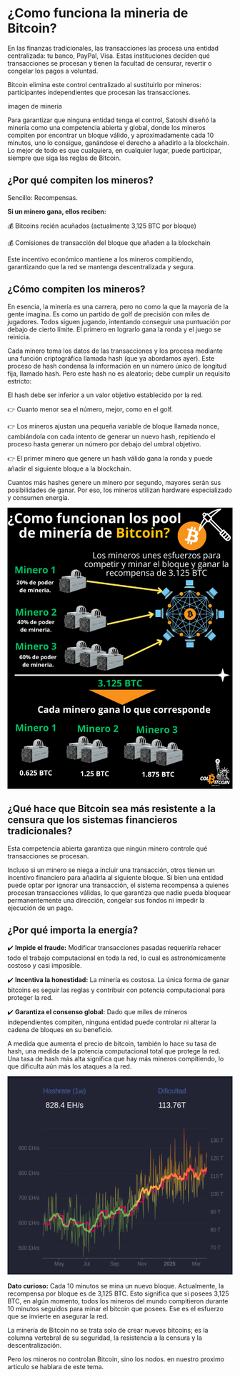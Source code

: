 # ¿Como funciona la mineria de Bitcoin?

En las finanzas tradicionales, las transacciones las procesa una entidad centralizada: tu banco, PayPal, Visa. Estas instituciones deciden qué transacciones se procesan y tienen la facultad de censurar, revertir o congelar los pagos a voluntad.

Bitcoin elimina este control centralizado al sustituirlo por mineros: participantes independientes que procesan las transacciones.


imagen de mineria

Para garantizar que ninguna entidad tenga el control, Satoshi diseñó la minería como una competencia abierta y global, donde los mineros compiten por encontrar un bloque válido, y aproximadamente cada 10 minutos, uno lo consigue, ganándose el derecho a añadirlo a la blockchain. Lo mejor de todo es que cualquiera, en cualquier lugar, puede participar, siempre que siga las reglas de Bitcoin.


## ¿Por qué compiten los mineros?

Sencillo: Recompensas.

**Si un minero gana, ellos reciben:**

💰 Bitcoins recién acuñados (actualmente 3,125 BTC por bloque)

💰 Comisiones de transacción del bloque que añaden a la blockchain

Este incentivo económico mantiene a los mineros compitiendo, garantizando que la red se mantenga descentralizada y segura.

## ¿Cómo compiten los mineros?

En esencia, la minería es una carrera, pero no como la que la mayoría de la gente imagina. Es como un partido de golf de precisión con miles de jugadores. Todos siguen jugando, intentando conseguir una puntuación por debajo de cierto límite. El primero en lograrlo gana la ronda y el juego se reinicia.

Cada minero toma los datos de las transacciones y los procesa mediante una función criptográfica llamada hash (que ya abordamos ayer). Este proceso de hash condensa la información en un número único de longitud fija, llamado hash. Pero este hash no es aleatorio; debe cumplir un requisito estricto:

El hash debe ser inferior a un valor objetivo establecido por la red.

👉 Cuanto menor sea el número, mejor, como en el golf.

👉 Los mineros ajustan una pequeña variable de bloque llamada nonce, cambiándola con cada intento de generar un nuevo hash, repitiendo el proceso hasta generar un número por debajo del umbral objetivo. 

👉 El primer minero que genere un hash válido gana la ronda y puede añadir el siguiente bloque a la blockchain.

Cuantos más hashes genere un minero por segundo, mayores serán sus posibilidades de ganar. Por eso, los mineros utilizan hardware especializado y consumen energía.

![pool de mineria](./assets/images/pool-de-mineria.png)


## ¿Qué hace que Bitcoin sea más resistente a la censura que los sistemas financieros tradicionales?

Esta competencia abierta garantiza que ningún minero controle qué transacciones se procesan.

Incluso si un minero se niega a incluir una transacción, otros tienen un incentivo financiero para añadirla al siguiente bloque. Si bien una entidad puede optar por ignorar una transacción, el sistema recompensa a quienes procesan transacciones válidas, lo que garantiza que nadie pueda bloquear permanentemente una dirección, congelar sus fondos ni impedir la ejecución de un pago.

## ¿Por qué importa la energía?

✔️ **Impide el fraude:** Modificar transacciones pasadas requeriría rehacer todo el trabajo computacional en toda la red, lo cual es astronómicamente costoso y casi imposible.

✔️ **Incentiva la honestidad:** La minería es costosa. La única forma de ganar bitcoins es seguir las reglas y contribuir con potencia computacional para proteger la red.

✔️ **Garantiza el consenso global:** Dado que miles de mineros independientes compiten, ninguna entidad puede controlar ni alterar la cadena de bloques en su beneficio.

A medida que aumenta el precio de bitcoin, también lo hace su tasa de hash, una medida de la potencia computacional total que protege la red. Una tasa de hash más alta significa que hay más mineros compitiendo, lo que dificulta aún más los ataques a la red.

![hash rate](./assets/images/hash-rate.png)


**Dato curioso:** Cada 10 minutos se mina un nuevo bloque. Actualmente, la recompensa por bloque es de 3,125 BTC. Esto significa que si posees 3,125 BTC, en algún momento, todos los mineros del mundo compitieron durante 10 minutos seguidos para minar el bitcoin que posees. Ese es el esfuerzo que se invierte en asegurar la red.

La minería de Bitcoin no se trata solo de crear nuevos bitcoins; es la columna vertebral de su seguridad, la resistencia a la censura y la descentralización.

Pero los mineros no controlan Bitcoin, sino los nodos. en nuestro proximo articulo se hablara de este tema.
